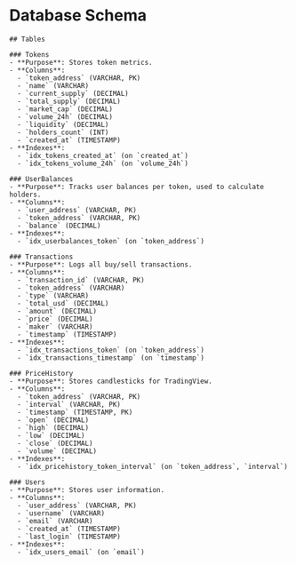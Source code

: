 # Database Schema

    ## Tables

    ### Tokens
    - **Purpose**: Stores token metrics.
    - **Columns**:
      - `token_address` (VARCHAR, PK)
      - `name` (VARCHAR)
      - `current_supply` (DECIMAL)
      - `total_supply` (DECIMAL)
      - `market_cap` (DECIMAL)
      - `volume_24h` (DECIMAL)
      - `liquidity` (DECIMAL)
      - `holders_count` (INT)
      - `created_at` (TIMESTAMP)
    - **Indexes**:
      - `idx_tokens_created_at` (on `created_at`)
      - `idx_tokens_volume_24h` (on `volume_24h`)

    ### UserBalances
    - **Purpose**: Tracks user balances per token, used to calculate holders.
    - **Columns**:
      - `user_address` (VARCHAR, PK)
      - `token_address` (VARCHAR, PK)
      - `balance` (DECIMAL)
    - **Indexes**:
      - `idx_userbalances_token` (on `token_address`)

    ### Transactions
    - **Purpose**: Logs all buy/sell transactions.
    - **Columns**:
      - `transaction_id` (VARCHAR, PK)
      - `token_address` (VARCHAR)
      - `type` (VARCHAR)
      - `total_usd` (DECIMAL)
      - `amount` (DECIMAL)
      - `price` (DECIMAL)
      - `maker` (VARCHAR)
      - `timestamp` (TIMESTAMP)
    - **Indexes**:
      - `idx_transactions_token` (on `token_address`)
      - `idx_transactions_timestamp` (on `timestamp`)

    ### PriceHistory
    - **Purpose**: Stores candlesticks for TradingView.
    - **Columns**:
      - `token_address` (VARCHAR, PK)
      - `interval` (VARCHAR, PK)
      - `timestamp` (TIMESTAMP, PK)
      - `open` (DECIMAL)
      - `high` (DECIMAL)
      - `low` (DECIMAL)
      - `close` (DECIMAL)
      - `volume` (DECIMAL)
    - **Indexes**:
      - `idx_pricehistory_token_interval` (on `token_address`, `interval`)

    ### Users
    - **Purpose**: Stores user information.
    - **Columns**:
      - `user_address` (VARCHAR, PK)
      - `username` (VARCHAR)
      - `email` (VARCHAR)
      - `created_at` (TIMESTAMP)
      - `last_login` (TIMESTAMP)
    - **Indexes**:
      - `idx_users_email` (on `email`)
